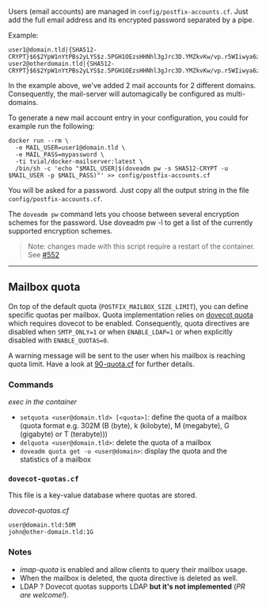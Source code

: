 Users (email accounts) are managed in `config/postfix-accounts.cf`.
Just add the full email address and its encrypted password separated by a pipe.

Example:

    user1@domain.tld|{SHA512-CRYPT}$6$2YpW1nYtPBs2yLYS$z.5PGH1OEzsHHNhl3gJrc3D.YMZkvKw/vp.r5WIiwya6z7P/CQ9GDEJDr2G2V0cAfjDFeAQPUoopsuWPXLk3u1
    user2@otherdomain.tld|{SHA512-CRYPT}$6$2YpW1nYtPBs2yLYS$z.5PGH1OEzsHHNhl3gJrc3D.YMZkvKw/vp.r5WIiwya6z7P/CQ9GDEJDr2G2V0cAfjDFeAQPUoopsuWPXLk3u1

In the example above, we've added 2 mail accounts for 2 different domains. Consequently, the mail-server will automagically be configured as multi-domains.

To generate a new mail account entry in your configuration, you could for example run the following:

    docker run --rm \
      -e MAIL_USER=user1@domain.tld \
      -e MAIL_PASS=mypassword \
      -ti tvial/docker-mailserver:latest \
      /bin/sh -c 'echo "$MAIL_USER|$(doveadm pw -s SHA512-CRYPT -u $MAIL_USER -p $MAIL_PASS)"' >> config/postfix-accounts.cf

You will be asked for a password. Just copy all the output string in the file `config/postfix-accounts.cf`.

The `doveadm pw` command lets you choose between several encryption schemes for the password. Use doveadm pw -l to get a list of the currently supported encryption schemes.

> Note: changes made with this script require a restart of the container. See [#552](../issues/552)

***
## Mailbox quota

On top of the default quota (`POSTFIX_MAILBOX_SIZE_LIMIT`), you can define specific quotas per mailbox.
Quota implementation relies on [dovecot quota](https://wiki.dovecot.org/Quota/Configuration) which requires dovecot to be enabled. Consequently, quota directives are disabled when `SMTP_ONLY=1` or when `ENABLE_LDAP=1` or when explicitly disabled with `ENABLE_QUOTAS=0`.
<br>


A warning message will be sent to the user when his mailbox is reaching quota limit. Have a look at [90-quota.cf](https://github.com/tomav/docker-mailserver/tree/master/target/dovecot/90-quota.conf) for further details.

### Commands
_exec in the container_

- `setquota <user@domain.tld> [<quota>]`: define the quota of a mailbox (quota format e.g. 302M (B (byte), k (kilobyte), M (megabyte), G (gigabyte) or T (terabyte)))
- `delquota <user@domain.tld>`: delete the quota of a mailbox
- `doveadm quota get -u <user@domain>`: display the quota and the statistics of a mailbox

### `dovecot-quotas.cf`

This file is a key-value database where quotas are stored.

_dovecot-quotas.cf_
```
user@domain.tld:50M
john@other-domain.tld:1G
```
### Notes
- *imap-quota* is enabled and allow clients to query their mailbox usage.
- When the mailbox is deleted, the quota directive is deleted as well.
- LDAP ? Dovecot quotas supports LDAP **but it's not implemented** (_PR are welcome!_).